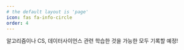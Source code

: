 ```yaml
---
# the default layout is 'page'
icon: fas fa-info-circle
order: 4
---
```


<!-- > Add Markdown syntax content to file `_tabs/about.md`{: .filepath } and it will show up on this page.
{: .prompt-tip } -->


알고리즘이나 CS, 데이터사이언스 관련 학습한 것을 가능한 모두 기록할 예정!
